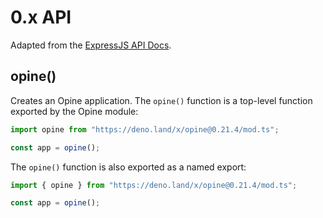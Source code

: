 # 0.x API

Adapted from the [ExpressJS API Docs](https://expressjs.com/en/4x/api.html).

## opine()

Creates an Opine application. The `opine()` function is a top-level function exported by the Opine module:

```ts
import opine from "https://deno.land/x/opine@0.21.4/mod.ts";

const app = opine();
```

The `opine()` function is also exported as a named export:

```ts
import { opine } from "https://deno.land/x/opine@0.21.4/mod.ts";

const app = opine();
```
